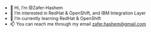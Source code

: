 - 👋 Hi, I’m @Zafer-Hashem
- 👀 I’m interested in RedHat & OpenShift, and IBM Integration Layer 
- 🌱 I’m currently learning RedHat & OpenShift
- 📫 You can reach me through my email zafer.hashem@gmail.com

<!---
Zafer-Hashem/Zafer-Hashem is a ✨ special ✨ repository because its `README.md` (this file) appears on your GitHub profile.
You can click the Preview link to take a look at your changes.
--->
